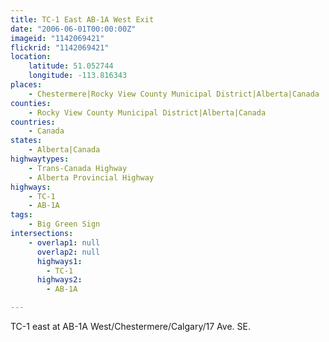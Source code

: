 ```yaml
---
title: TC-1 East AB-1A West Exit
date: "2006-06-01T00:00:00Z"
imageid: "1142069421"
flickrid: "1142069421"
location:
    latitude: 51.052744
    longitude: -113.816343
places:
    - Chestermere|Rocky View County Municipal District|Alberta|Canada
counties:
    - Rocky View County Municipal District|Alberta|Canada
countries:
    - Canada
states:
    - Alberta|Canada
highwaytypes:
    - Trans-Canada Highway
    - Alberta Provincial Highway
highways:
    - TC-1
    - AB-1A
tags:
    - Big Green Sign
intersections:
    - overlap1: null
      overlap2: null
      highways1:
        - TC-1
      highways2:
        - AB-1A

---
```

TC-1 east at AB-1A West/Chestermere/Calgary/17 Ave. SE.